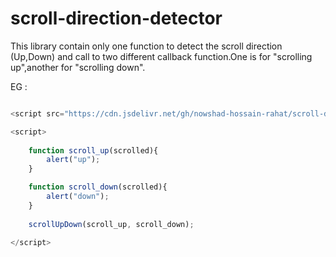 # scroll-direction-detector

This library contain only one function to detect the scroll direction (Up,Down) and call to two different callback function.One is for "scrolling up",another for "scrolling down".

EG : 
````javascript

<script src="https://cdn.jsdelivr.net/gh/nowshad-hossain-rahat/scroll-direction-detector/scroll-direction-detector.js"></script>

<script>
    
    function scroll_up(scrolled){
        alert("up");
    }

    function scroll_down(scrolled){
        alert("down");
    }
    
    scrollUpDown(scroll_up, scroll_down);

</script>
